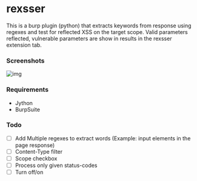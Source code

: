 # rexsser
This is a burp plugin (python) that extracts keywords from response using regexes and test for reflected XSS on the target scope. Valid parameters reflected, vulnerable parameters are show in results in the rexsser extension tab.

### Screenshots

![img](https://i.imgur.com/7ygeBN1.jpg)

### Requirements
- Jython
- BurpSuite

### Todo

- [ ] Add Multiple regexes to extract words (Example: input elements in the page response)
- [ ] Content-Type filter
- [ ] Scope checkbox
- [ ] Process only given status-codes
- [ ] Turn off/on
